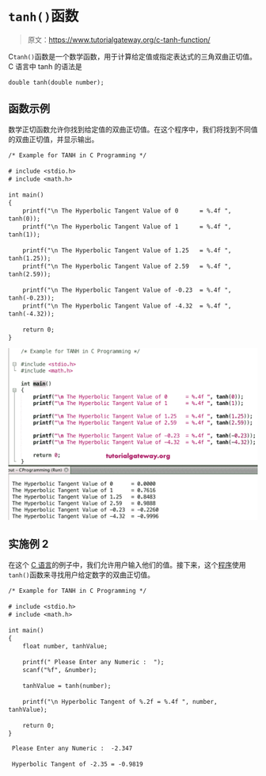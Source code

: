 # `tanh()`函数

> 原文：<https://www.tutorialgateway.org/c-tanh-function/>

C`tanh()`函数是一个数学函数，用于计算给定值或指定表达式的三角双曲正切值。C 语言中 tanh 的语法是

```
double tanh(double number);
```

## 函数示例

数学正切函数允许你找到给定值的双曲正切值。在这个程序中，我们将找到不同值的双曲正切值，并显示输出。

```
/* Example for TANH in C Programming */

# include <stdio.h>
# include <math.h>

int main()
{ 
    printf("\n The Hyperbolic Tangent Value of 0      = %.4f ", tanh(0));
    printf("\n The Hyperbolic Tangent Value of 1      = %.4f ", tanh(1));

    printf("\n The Hyperbolic Tangent Value of 1.25   = %.4f ", tanh(1.25));
    printf("\n The Hyperbolic Tangent Value of 2.59   = %.4f ", tanh(2.59));

    printf("\n The Hyperbolic Tangent Value of -0.23  = %.4f ", tanh(-0.23));
    printf("\n The Hyperbolic Tangent Value of -4.32  = %.4f ", tanh(-4.32));

    return 0;
}
```

![c tanh Function 1](img/b7735df164e259aa3ea70a9ef9193d67.png)

## 实施例 2

在这个 [C 语言](https://www.tutorialgateway.org/c-programming/)的例子中，我们允许用户输入他们的值。接下来，这个[程序](https://www.tutorialgateway.org/c-programming-examples/)使用`tanh()`函数来寻找用户给定数字的双曲正切值。

```
/* Example for TANH in C Programming */

# include <stdio.h>
# include <math.h>

int main()
{
    float number, tanhValue;

    printf(" Please Enter any Numeric :  ");
    scanf("%f", &number);

    tanhValue = tanh(number);

    printf("\n Hyperbolic Tangent of %.2f = %.4f ", number, tanhValue);

    return 0;
}
```

```
 Please Enter any Numeric :  -2.347

 Hyperbolic Tangent of -2.35 = -0.9819
```